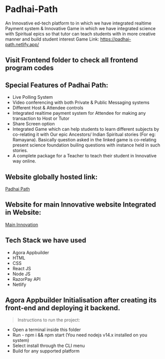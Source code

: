 # Padhai-Path
An Innovative ed-tech platform to in which we have integrated realtime Payment system &amp; Innovative Game in which we have integrated science with Spiritual epics so that tutor can teach students with in more creative manner and build student interest
Game Link: https://padhai-path.netlify.app/

## Visit Frontend folder to check all frontend program codes 

## Special Features of Padhai Path:
* Live Polling System
* Video conferencing with both Private & Public Messaging systems
* Different Host & Attendee controls
* Integrated realtime payment system for Attendee for making any transaction to Host or Tutor
* Share Screen option
* Integrated Game which can help students to learn different subjects by co-relating it with Our epic Ancestors/ Indian Spiritual stories (For eg: Ramayana). Basically question asked in the linked game is co-relating present science foundation builing questions with instance held in such stories.
* A complete package for a Teacher to teach their student in Innovative way online.

## Website globally hosted link: 
[Padhai Path](https://padhai-path.netlify.app/create)

## Website for main Innovative website Integrated in Website: 
[Main Innovation](https://mchemystery.web.app/)

## Tech Stack we have used
* Agora Appbuilder
* HTML
* CSS
* React JS
* Node JS
* RazorPay API
* Netlify

## Agora Appbuilder Initialisation after creating its front-end and deploying it backend.

> Instructions to run the project:
* Open a terminal inside this folder
* Run - npm i && npm start (You need nodejs v14.x installed on you system)
* Select install through the CLI menu
* Build for any supported platform
